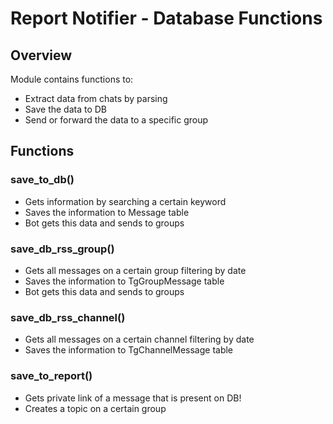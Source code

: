# Report Notifier - Database Functions

## Overview

Module contains functions to:

- Extract data from chats by parsing
- Save the data to DB
- Send or forward the data to a specific group

## Functions

### save_to_db()

- Gets information by searching a certain keyword
- Saves the information to Message table
- Bot gets this data and sends to groups

### save_db_rss_group()

- Gets all messages on a certain group filtering by date
- Saves the information to TgGroupMessage table
- Bot gets this data and sends to groups

### save_db_rss_channel()

- Gets all messages on a certain channel filtering by date
- Saves the information to TgChannelMessage table

### save_to_report()

- Gets private link of a message that is present on DB!
- Creates a topic on a certain group 